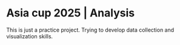 # Asia cup 2025 | Analysis

This is just a practice project. Trying to develop data collection and visualization skills.